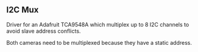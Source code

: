 ## I2C Mux
Driver for an Adafruit TCA9548A which multiplex up to
8 I2C channels to avoid slave address conflicts.

Both cameras need to be multiplexed because they have
a static address.
